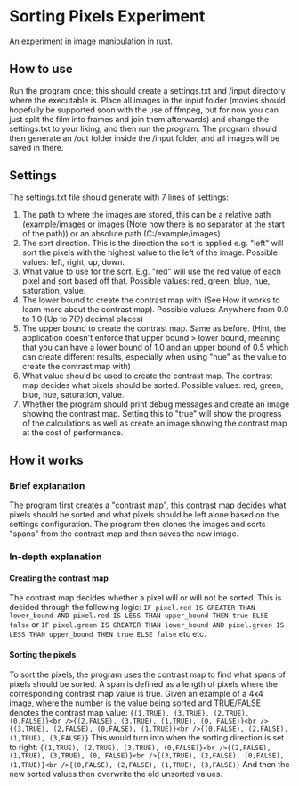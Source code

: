 # Sorting Pixels Experiment
An experiment in image manipulation in rust. 

## How to use
Run the program once; this should create a settings.txt and /input directory where the executable is. Place all images in the input folder (movies should hopefully be supported soon with the use of ffmpeg, but for now you can just split the film into frames and join them afterwards) and change the settings.txt to your liking, and then run the program. The program should then generate an /out folder inside the /input folder, and all images will be saved in there.

## Settings
The settings.txt file should generate with 7 lines of settings:
1. The path to where the images are stored, this can be a relative path (example/images or images (Note how there is no separator at the start of the path)) or an absolute path (C:/example/images)
2. The sort direction. This is the direction the sort is applied e.g. "left" will sort the pixels with the highest value to the left of the image. Possible values: left, right, up, down.
3. What value to use for the sort. E.g. "red" will use the red value of each pixel and sort based off that. Possible values: red, green, blue, hue, saturation, value.
4. The lower bound to create the contrast map with (See How it works to learn more about the contrast map). Possible values: Anywhere from 0.0 to 1.0 (Up to 7(?) decimal places)
5. The upper bound to create the contrast map. Same as before. (Hint, the application doesn't enforce that upper bound > lower bound, meaning that you can have a lower bound of 1.0 and an upper bound of 0.5 which can create different results, especially when using "hue" as the value to create the contrast map with)
6. What value should be used to create the contrast map. The contrast map decides what pixels should be sorted. Possible values: red, green, blue, hue, saturation, value.
7. Whether the program should print debug messages and create an image showing the contrast map. Setting this to "true" will show the progress of the calculations as well as create an image showing the contrast map at the cost of performance.

## How it works
### Brief explanation
The program first creates a "contrast map", this contrast map decides what pixels should be sorted and what pixels should be left alone based on the settings configuration. The program then clones the images and sorts "spans" from the contrast map and then saves the new image.
### In-depth explanation
#### Creating the contrast map
The contrast map decides whether a pixel will or will not be sorted. This is decided through the following logic: `IF pixel.red IS GREATER THAN lower_bound AND pixel.red IS LESS THAN upper_bound THEN true ELSE false` or `IF pixel.green IS GREATER THAN lower_bound AND pixel.green IS LESS THAN upper_bound THEN true ELSE false` etc etc.
#### Sorting the pixels
To sort the pixels, the program uses the contrast map to find what spans of pixels should be sorted. A span is defined as a length of pixels where the corresponding contrast map value is true. Given an example of a 4x4 image, where the number is the value being sorted and TRUE/FALSE denotes the contrast map value:
`{(1,TRUE), (3,TRUE), (2,TRUE), (0,FALSE)}<br />{(2,FALSE), (3,TRUE), (1,TRUE), (0, FALSE)}<br />{(3,TRUE), (2,FALSE), (0,FALSE), (1,TRUE)}<br />{(0,FALSE), (2,FALSE), (1,TRUE), (3,FALSE)}`
This would turn into when the sorting direction is set to right:
`{(1,TRUE), (2,TRUE), (3,TRUE), (0,FALSE)}<br />{(2,FALSE), (1,TRUE), (3,TRUE), (0, FALSE)}<br />{(3,TRUE), (2,FALSE), (0,FALSE), (1,TRUE)}<br />{(0,FALSE), (2,FALSE), (1,TRUE), (3,FALSE)}`
And then the new sorted values then overwrite the old unsorted values.